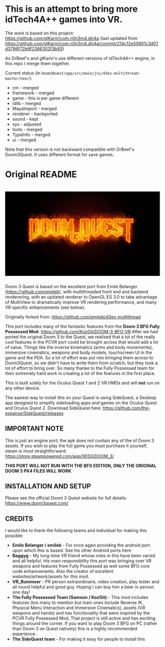# This is an attempt to bring more idTech4A++ games into VR.

The work is based on this project: https://github.com/glKarin/com.n0n3m4.diii4a (last updated from https://github.com/glKarin/com.n0n3m4.diii4a/commit/214c12e55661c3d07d3796f72b9f2366302f3b93)

As DrBeef's and glKarin's use different versions of idTech4A++ engine, in this repo I merge them together.

Current status (in `Doom3Quest/app/src/main/jni/d3es-multithread-master/neo/`):

* cm - merged
* framework - merged
* game - this is per game different
* idlib - merged
* MayaImport - merged
* renderer - backported
* sound - kept
* sys - adjusted
* tools - merged
* TypeInfo - merged
* ui - merged

Note that this version is not backward compatible with DrBeef's Doom3Quest. It uses different format for save games.


# Original README


![Doom3Quest Banner](https://github.com/DrBeef/Doom3Quest/blob/master/assets/firelogo.jpg)
===

Doom 3 Quest is based on the excellent port from Emile Belanger (https://github.com/emileb), with multithreaded front end and backend renderering, with an updated renderer to OpenGL ES 3.0 to take advantage of MultiView to dramatically improve VR rendering performance, and many VR specific enhancements (see below).

Originally forked from: https://github.com/emileb/d3es-multithread

This port includes many of the fantastic features from the **Doom 3 BFG Fully Possessed Mod**: https://github.com/KozGit/DOOM-3-BFG-VR
After we had ported the original Doom 3 to the Quest, we realised that a lot of the really cool features in the PCVR port could be brought across that would add a lot of value. Things like the inverse kinematics (arms and body movements), immersive cinematics, weapons and body models, touchscreen UI in the game and the PDA.  So a lot of effort was put into bringing them across to Doom3Quest, so we didn't have to write them from scratch, but they took a lot of effort to bring over. So many thanke to the Fully Possessed team for their extremely hard work in creating a lot of the features in the first place.

This is built solely for the Oculus Quest 1 and 2 VR HMDs and will **not** run on any other device.

The easiest way to install this on your Quest is using SideQuest, a Desktop app designed to simplify sideloading apps and games on the Oculus Quest and Oculus Quest 2.
Download SideQuest here:
https://github.com/the-expanse/SideQuest/releases



IMPORTANT NOTE
--------------

This is just an engine port; the apk does not contain any of the of Doom 3 assets. If you wish to play the full game you must purchase it yourself, steam is most straightforward:  https://store.steampowered.com/app/9050/DOOM_3/

**THIS PORT WILL NOT RUN WITH THE BFG EDITION, ONLY THE ORIGINAL DOOM 3 PK4 FILES WILL WORK**


INSTALLATION AND SETUP
----------------------

Please see the official Doom 3 Quest website for full details: https://www.doom3quest.com/


CREDITS
-------

I would like to thank the following teams and individual for making this possible:

* **Emile Belanger / emileb** - For once again providing the android port upon which this is based. See his other Android ports here
* **Baggyg** - My long-time VR friend whose roles in this have been varied and all helpful. His main responsibility this port was bringing over VR weapons and features from Fully Possessed as well some BFG core code enhancements. Also the creator of excellent websites/artwork/assets for this mod.
* **VR_Bummser** - PR person extraordinaire, video creation, play tester and all round helpful and good guy. Hoping I can buy him a beer in person one day!
* **The Fully Possessed Team (Samson / KozGit)** - This mod includes features (too many to mention but main ones include Reverse IK, Physical Menu Interaction and Immersive Cinematics), assets (VR weapons and hands) and has functionality that were inspired by the PCVR Fully Possessed Mod. That project is still active and has exciting things around the corner. If you want to play Doom 3 BFG on PC (rather than Doom 3 on Quest natively) this is a highly recommended experience.
* **The SideQuest team** - For making it easy for people to install this
